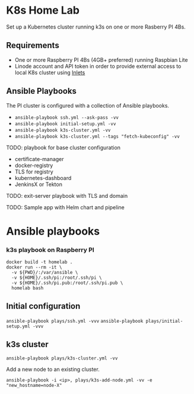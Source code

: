 # K8s Home Lab

Set up a Kubernetes cluster running k3s on one or more Rasberry PI 4Bs.

## Requirements

- One or more Raspberry PI 4Bs (4GB+ preferred) running Raspbian Lite
- Linode account and API token in order to provide external access to local K8s cluster using [Inlets](https://github.com/inlets/inlets)

## Ansible Playbooks

The PI cluster is configured with a collection of Ansible playbooks.

- `ansible-playbook ssh.yml --ask-pass -vv`
- `ansible-playbook initial-setup.yml -vv`
- `ansible-playbook k3s-cluster.yml -vv`
- `ansible-playbook k3s-cluster.yml --tags "fetch-kubeconfig" -vv`


TODO: playbook for base cluster configuration
 - certificate-manager
 - docker-registry
 - TLS for registry
 - kubernetes-dashboard
 - JenkinsX or Tekton

TODO: exit-server playbook with TLS and domain

TODO: Sample app with Helm chart and pipeline 


# Ansible playbooks

### k3s playbook on Raspberry PI

```
docker build -t homelab .
docker run --rm -it \
  -v ${PWD}/:/var/ansible \
  -v ${HOME}/.ssh/pi:/root/.ssh/pi \
  -v ${HOME}/.ssh/pi.pub:/root/.ssh/pi.pub \
  homelab bash
```

## Initial configuration

`ansible-playbook plays/ssh.yml -vvv`
`ansible-playbook plays/initial-setup.yml -vvv`

## k3s cluster

`ansible-playbook plays/k3s-cluster.yml -vv`

Add a new node to an existing cluster.

`ansible-playbook -i <ip>, plays/k3s-add-node.yml -vv -e "new_hostname=node-X"`
